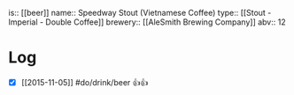 is:: [[beer]]
name:: Speedway Stout (Vietnamese Coffee)
type:: [[Stout - Imperial - Double Coffee]]
brewery:: [[AleSmith Brewing Company]]
abv:: 12

# Log
- [x] [[2015-11-05]] #do/drink/beer 👍👍
